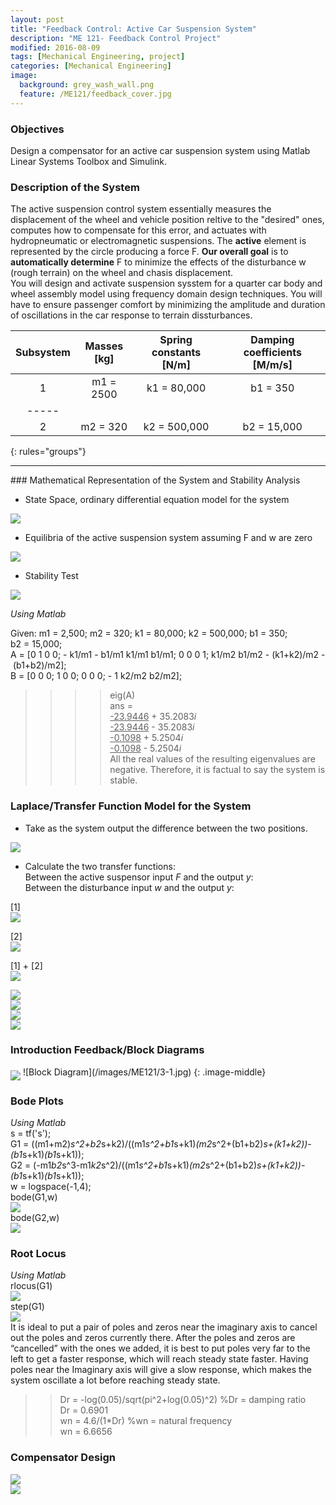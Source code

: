 ```yaml
---
layout: post
title: "Feedback Control: Active Car Suspension System"
description: "ME 121- Feedback Control Project"
modified: 2016-08-09
tags: [Mechanical Engineering, project]
categories: [Mechanical Engineering]
image:
  background: grey_wash_wall.png
  feature: /ME121/feedback_cover.jpg
---
```

<style>
hr{
	border: 0;
    height: 1px;
    background-image: linear-gradient(to right, rgba(0, 0, 0, 0), rgba(0, 0, 0, 0.75), rgba(0, 0, 0, 0));
}
</style>

### Objectives
Design a compensator for an active car suspension system using Matlab Linear Systems Toolbox and Simulink.

<!-- more -->

### Description of the System
The active suspension control system essentially measures the displacement of the wheel and vehicle position reltive to the "desired" ones, computes how to compensate for this error, and actuates with hydropneumatic or electromagnetic suspensions.  The **active** element is represented by the circle producing a force F.  **Our overall goal** is to **automatically determine** F to minimize the effects of the disturbance w (rough terrain) on the wheel and chasis displacement.<br/>
You will design and activate suspension sysstem for a quarter car body and wheel assembly model using frequency domain design techniques.  You will have to ensure passenger comfort by minimizing the amplitude and duration of oscillations in the car response to terrain dissturbances.

| Subsystem | Masses [kg] | Spring constants [N/m]| Damping coefficients [M/m/s] |
|:---------:|:-----------:|:---------------------:|:----------------------------:|
|     1     |  m1 = 2500  |      k1 = 80,000      |           b1 = 350           |
|-----
|     2     |  m2 = 320   |      k2 = 500,000     |           b2 = 15,000        |
{: rules="groups"}

<hr>
### Mathematical Representation of the System and Stability Analysis

* State Space, ordinary differential equation model for the system

<img src="/images/ME121/1-1.jpg" align="middle">

* Equilibria of the active suspension system assuming F and w are zero

<img src="/images/ME121/1-2.jpg" align="middle">

* Stability Test<br/>

<img src="/images/ME121/1-3.jpg" align="middle"><br/>

<cite>Using Matlab</cite><br/>

Given: m1&nbsp;=&nbsp;2,500; m2&nbsp;=&nbsp;320; k1&nbsp;=&nbsp;80,000; k2&nbsp;=&nbsp;500,000; b1&nbsp;=&nbsp;350; b2&nbsp;=&nbsp;15,000;<br/>
A = [0 1 0 0; -&nbsp;k1/m1 -&nbsp;b1/m1 k1/m1 b1/m1; 0 0 0 1; k1/m2 b1/m2 -&nbsp;(k1+k2)/m2 -&nbsp;(b1+b2)/m2];<br/>
B = [0 0 0; 1 0 0; 0 0 0; -&nbsp;1 k2/m2 b2/m2];<br/>

>> >>eig(A)<br/>
ans = <br/>
<u>-23.9446</u> + 35.2083<cite>i</cite><br/>
<u>-23.9446</u> - 35.2083<cite>i</cite><br/>
<u>-0.1098</u> + 5.2504<cite>i</cite><br/>
<u>-0.1098</u> - 5.2504<cite>i</cite><br/>
All the real values of the resulting eigenvalues are negative.  Therefore, it is factual to say the system is stable.

### Laplace/Transfer Function Model for the System
* Take as the system output the difference between the two positions.
<img src="/images/ME121/2-1.jpg" align="middle">

* Calculate the two transfer functions:<br/>
Between the active suspensor input <cite>F</cite> and the output <cite>y</cite>:<br/>
Between the disturbance input <cite>w</cite> and the output <cite>y</cite>:<br/>

[1]<br/><img src="/images/ME121/2-2.jpg" align="middle"><br/>

[2]<br/><img src="/images/ME121/2-3.jpg" align="middle"><br/>

[1] + [2]<br/><img src="/images/ME121/2-4.jpg" align="middle"><br/>

<img src="/images/ME121/2-5.jpg" align="middle"><br/>
<img src="/images/ME121/2-6.jpg" align="middle"><br/>
<img src="/images/ME121/2-7.jpg" align="middle"><br/>
<img src="/images/ME121/2-8.jpg" align="middle"><br/>

### Introduction Feedback/Block Diagrams
<img src="/images/ME121/3-1.jpg" align="middle">
![Block Diagram](/images/ME121/3-1.jpg)
{: .image-middle}

### Bode Plots
<cite>Using Matlab</cite><br/>
s = tf('s');<br/>
G1 = ((m1+m2)*s^2+b2*s+k2)/((m1*s^2+b1*s+k1)*(m2*s^2+(b1+b2)*s+(k1+k2))-(b1*s+k1)*(b1*s+k1));<br/>
G2 = (-m1*b2*s^3-m1*k2*s^2)/((m1*s^2+b1*s+k1)*(m2*s^2+(b1+b2)*s+(k1+k2))-(b1*s+k1)*(b1*s+k1));<br/>
w = logspace(-1,4);<br/>
bode(G1,w)<br/>
<img src="/images/ME121/4-1.jpg" align="middle"><br/>
bode(G2,w)<br/>
<img src="/images/ME121/4-2.jpg" align="middle">

### Root Locus
<cite>Using Matlab</cite><br/>
rlocus(G1)<br/>
<img src="/images/ME121/5-1.jpg" align="middle"><br/>
step(G1)<br/>
<img src="/images/ME121/5-2.jpg" align="middle"><br/>
It is ideal to put a pair of poles and zeros near the imaginary axis to cancel out the poles and zeros currently there.  After the poles and zeros are “cancelled” with the ones we added, it is best to put poles very far to the left to get a faster response, which will reach steady state faster.  Having poles near the Imaginary axis will give a slow response, which makes the system oscillate a lot before reaching steady state.<br/>
>> Dr = -log(0.05)/sqrt(pi^2+log(0.05)^2) %Dr&nbsp;=&nbsp;damping ratio<br/>
Dr = 0.6901<br/>
>> wn = 4.6/(1*Dr) %wn&nbsp;=&nbsp;natural frequency<br/>
wn = 6.6656

### Compensator Design
<img src="/images/ME121/6-1.jpg" align="middle"><br/>
<img src="/images/ME121/6-2.jpg" align="middle"><br/>